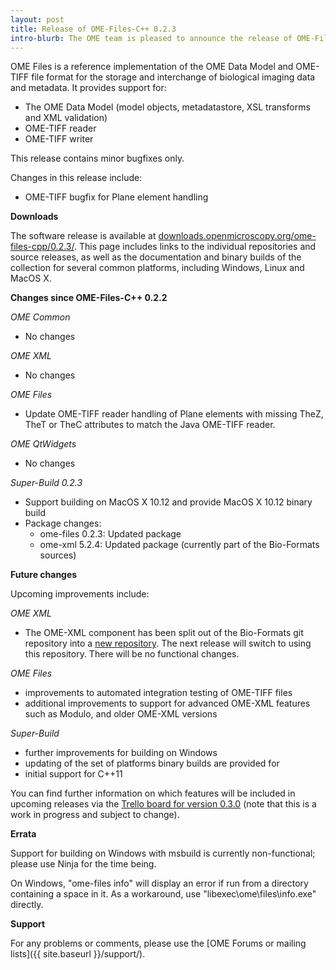 ```yaml
---
layout: post
title: Release of OME-Files-C++ 0.2.3
intro-blurb: The OME team is pleased to announce the release of OME-Files-C++ 0.2.3
---
```

OME Files is a reference implementation of the OME Data Model and OME-TIFF file format for the storage and interchange of biological imaging data and metadata.  It provides support for:

-  The OME Data Model (model objects, metadatastore, XSL transforms and XML validation)
-  OME-TIFF reader
-  OME-TIFF writer

This release contains minor bugfixes only.

Changes in this release include:

-  OME-TIFF bugfix for Plane element handling

**Downloads**

The software release is available at [downloads.openmicroscopy.org/ome-files-cpp/0.2.3/](http://downloads.openmicroscopy.org/ome-files-cpp/0.2.3/).
This page includes links to the individual repositories and source releases, as well as the documentation and binary builds of the collection for several common platforms, including Windows, Linux and MacOS X.

**Changes since OME-Files-C++ 0.2.2**

*OME Common*

-  No changes

*OME XML*

-  No changes

*OME Files*

-  Update OME-TIFF reader handling of Plane elements with missing TheZ, TheT or TheC attributes to match the Java OME-TIFF reader.

*OME QtWidgets*

-  No changes

*Super-Build 0.2.3*

-  Support building on MacOS X 10.12 and provide MacOS X 10.12 binary build
-  Package changes:
    -  ome-files 0.2.3: Updated package
    -  ome-xml 5.2.4: Updated package (currently part of the Bio-Formats sources)

**Future changes**

Upcoming improvements include:

*OME XML*

-  The OME-XML component has been split out of the Bio-Formats git repository into a [new repository](https://github.com/ome/ome-model/). The next release will switch to using this repository.  There will be no functional changes.

*OME Files*

-  improvements to automated integration testing of OME-TIFF files
-  additional improvements to support for advanced OME-XML features such as Modulo, and older OME-XML versions

*Super-Build*

-  further improvements for building on Windows
-  updating of the set of platforms binary builds are provided for
-  initial support for C++11

You can find further information on which features will be included in upcoming releases via the [Trello board for version 0.3.0](https://trello.com/b/wA1T35Ld/ome-files-c-0-3-0)
(note that this is a work in progress and subject to change).

**Errata**

Support for building on Windows with msbuild is currently non-functional; please use Ninja for the time being.

On Windows, "ome-files info" will display an error if run from a directory containing a space in it. As a workaround, use "libexec\ome\files\info.exe" directly.

**Support**

For any problems or comments, please use the [OME Forums or mailing lists]({{ site.baseurl }}/support/).
